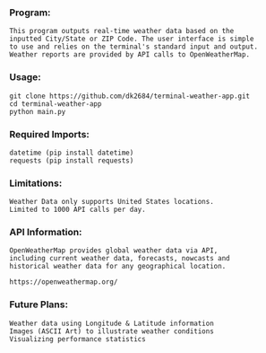 ### Program:
    This program outputs real-time weather data based on the
    inputted City/State or ZIP Code. The user interface is simple
    to use and relies on the terminal's standard input and output. 
    Weather reports are provided by API calls to OpenWeatherMap. 

### Usage:
    git clone https://github.com/dk2684/terminal-weather-app.git
    cd terminal-weather-app
    python main.py

### Required Imports:
    datetime (pip install datetime)
    requests (pip install requests)

### Limitations:
    Weather Data only supports United States locations.
    Limited to 1000 API calls per day.

### API Information:
    OpenWeatherMap provides global weather data via API, 
    including current weather data, forecasts, nowcasts and 
    historical weather data for any geographical location.
    
    https://openweathermap.org/
    
### Future Plans:
    Weather data using Longitude & Latitude information
    Images (ASCII Art) to illustrate weather conditions
    Visualizing performance statistics
